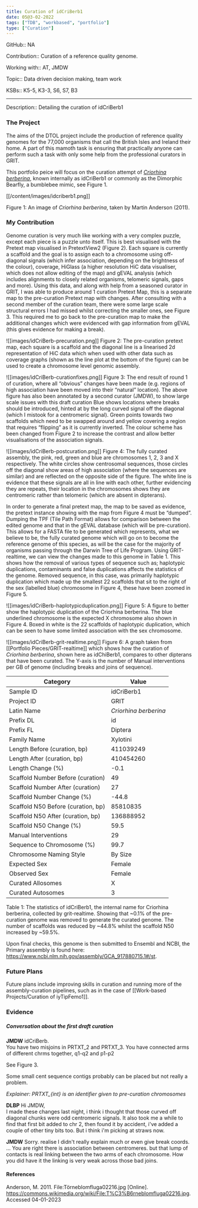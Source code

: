 ```yaml
---
title: Curation of idCriBerb1
date: 05@3-02-2022
tags: ["TDB", "workbased", "portfolio"]
type: ["Curation"]
---
```


GitHub:: NA

Contribution:: Curation of a reference quality genome.

Working with:: AT, JMDW

Topic:: Data driven decision making, team work

KSBs:: K5-5, K3-3, S6, S7, B3

---
Description:: Detailing the curation of idCriBerb1

### The Project
The aims of the DTOL project include the production of reference quality genomes for the 77,000 organisms that call the British Isles and Ireland their home. A part of this mamoth task is ensuring that practically anyone can perform such a task with only some help from the professional curators in GRIT.

This portfolio peice will focus on the curation attempt of [_Criorhina berberina_](https://www.ncbi.nlm.nih.gov/data-hub/taxonomy/2663927), known internally as idCriBerb1 or commonly as the Dimorphic Bearfly, a bumblebee mimic, see Figure 1.

[[/content/images/idcriberb1.png]]

Figure 1: An image of _Criorhina berberina_, taken by Martin Anderson (2011).

### My Contribution
Genome curation is very much like working with a very complex puzzle, except each piece is a puzzle unto itself. This is best visualised with the Pretext map visualised in PretextView2 (Figure 2). Each square is currently a scaffold and the goal is to assign each to a chromosome using off-diagonal signals (which infer association, depending on the brightness of the colour), coverage, HiGlass (a higher resolution HiC data visualiser, which does not allow editing of the map) and gEVAL analysis (which includes alignments to closely related organisms, telomeric signals, gaps and more). Using this data, and along with help from a seasoned curator in GRIT, I was able to produce around 1 curation Pretext Map, this is a separate map to the pre-curation Pretext map with changes. After consulting with a second member of the curation team, there were some large scale structural errors I had missed whilst correcting the smaller ones, see Figure 3. This required me to go back to the pre-curation map to make the additional changes which were evidenced with gap information from gEVAL (this gives evidence for making a break).

![[images/idCriBerb-precuration.png]]
Figure 2: The pre-curation pretext map, each square is a scaffold and the diagonal line is a linearised 2d representation of HiC data which when used with other data such as coverage graphs (shown as the line plot at the bottom of the figure) can be used to create a chromosome level genomic assembly.

![[images/idCriBerb-curationfixes.png]]
Figure 3: The end result of round 1 of curation, where all “obvious” changes have been made (e.g. regions of high association have been moved into their “natural” location). The above figure has also been annotated by a second curator  (JMDW), to show large scale issues with this draft curation Blue shows locations where breaks should be introduced, hinted at by the long curved signal off the diagonal (which I mistook for a centromeric signal). Green points towards two scaffolds which need to be swapped around and yellow covering a region that requires “flipping” as it is currently inverted. The colour scheme has been changed from Figure 2 to increase the contrast and allow better visualisations of the association signals.

![[images/idCriBerb-postcuration.png]]
Figure 4: The fully curated assembly, the pink, red, green and blue are chromosomes 1, 2, 3 and X respectively. The white circles show centrosomal sequences, those circles off the diagonal show areas of high association (where the sequences are similar) and are reflected on the opposite side of the figure. The white line is evidence that these signals are all in line with each other, further evidencing they are repeats, their location in the chromosomes shows they are centromeric rather than telomeric (which are absent in dipterans).

In order to generate a final pretext map, the map to be saved as evidence, the pretext instance showing with the map from Figure 4 must be “dumped”. Dumping the TPF (Tile Path Format) allows for comparison between the edited genome and that in the gEVAL database (which will be pre-curation). This allows for a FASTA file to be generated which represents, what we believe to be, the fully curated genome which will go on to become the reference genome of this species, as will be the case for the majority of organisms passing through the Darwin Tree of Life Program. Using GRIT-realtime, we can view the changes made to this genome in Table 1. This shows how the removal of various types of sequence such as; haplotypic duplications, contaminants and false duplications affects the statistics of the genome. Removed sequence, in this case, was primarily haplotypic duplication which made up the smallest 22 scaffolds that sit to the right of the sex (labelled blue) chromosome in Figure 4, these have been zoomed in Figure 5.

![[images/idCriBerb-haplotypicduplication.png]]
Figure 5: A figure to better show the haplotypic duplication of the Criorhina berberina. The blue underlined chromosome is the expected X chromosome also shown in Figure 4. Boxed in white is the 22 scaffolds of haplotypic duplication, which can be seen to have some limited association with the sex chromosome.

![[images/idCriBerb-grit-realtime.png]]
Figure 6: A graph taken from [[Portfolio Pieces/GRIT-realtime]] which shows how the curation of _Criorhina berberina_, shown here as idChiBerb1, compares to other dipterans that have been curated. The Y-axis is the number of Manual interventions per GB of genome (including breaks and joins of sequence).

| Category | Value |
|---|---|
| Sample ID | idCriBerb1 |
| Project ID | GRIT |
| Latin Name | _Criorhina berberina_ |
| Prefix DL | id |
| Prefix FL | Diptera |
| Family Name | Xylotini |
| Length Before (curation, bp) | 411039249 |
| Length After (curation, bp) | 410454260 |
| Length Change (%) | -0.1 |
| Scaffold Number Before (curation) | 49 |
| Scaffold Number After (curation) | 27 |
| Scaffold Number Change (%) | -44.8 |
| Scaffold N50 Before (curation, bp) | 85810835 |
| Scaffold N50 After (curation, bp) | 136888952 |
| Scaffold N50 Change (%) | 59.5 |
| Manual Interventions | 29 |
| Sequence to Chromosome (%) | 99.7 | 
| Chromosome Naming Style | By Size |
| Expected Sex | Female |
| Observed Sex | Female |
| Curated Allosomes | X |
| Curated Autosomes | 3 |
Table 1: The statistics of idCriBerb1, the internal name for Criorhina berberina, collected by grit-realtime. Showing that ~0.1% of the pre-curation genome was removed to generate the curated genome. The number of scaffolds was reduced by ~44.8% whilst the scaffold N50 increased by ~59.5%.

Upon final checks, this genome is then submitted to Ensembl and NCBI, the Primary assembly is found here: https://www.ncbi.nlm.nih.gov/assembly/GCA_917880715.1#/st.

### Future Plans
Future plans include improving skills in curation and running more of the assembly-curation pipelines, such as in the case of [[Work-based Projects/Curation of iyTipFemo1]].

### Evidence

##### Conversation about the first draft curation
**JMDW**
idCriBerb.  
You have two misjoins in PRTXT_2 and PRTXT_3. You have connected arms of different chrms together, q1-q2 and p1-p2

See Figure 3.

Some small cent sequence contigs probably can be placed but not really a problem.

_Explainer: PRTXT\_{int} is an identifier given to pre-curation chromosomes_

**DLBP**
Hi JMDW,  
I made these changes last night, i think i thought that those curved off diagonal chunks were odd centromeric signals. It also took me a while to find that first bit added to chr 2, then found it by accident, i've added a couple of other tiny bits too. But i think i'm picking at straws now.

**JMDW**
Sorry. realise I didn't really explain much or even give break coords. ...
You are right there is association between centromeres. but that lump of contacts is real linking between the two arms of each chromosome.
How you did have it the linking is very weak across those bad joins.

#### References
Anderson, M. 2011.  File\:Törneblomfluga02216.jpg \[Online\]. https://commons.wikimedia.org/wiki/File:T%C3%B6rneblomfluga02216.jpg. Accessed 04-01-2023